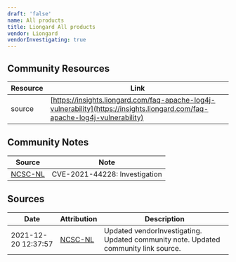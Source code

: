```yaml
---
draft: 'false'
name: All products
title: Liongard All products
vendor: Liongard
vendorInvestigating: true
---
```



## Community Resources
| Resource | Link |
| --- | --- |
| source | [https://insights.liongard.com/faq-apache-log4j-vulnerability](https://insights.liongard.com/faq-apache-log4j-vulnerability) |

## Community Notes
| Source | Note |
| --- | --- |
| [NCSC-NL](https://github.com/NCSC-NL/log4shell/blob/main/software/README.md) | CVE-2021-44228: Investigation </ul> |

## Sources
| Date | Attribution | Description |
| --- | --- | --- |
| 2021-12-20 12:37:57 | [NCSC-NL](https://github.com/NCSC-NL/log4shell/blob/main/software/README.md) | Updated vendorInvestigating. Updated community note. Updated community link source.  |
